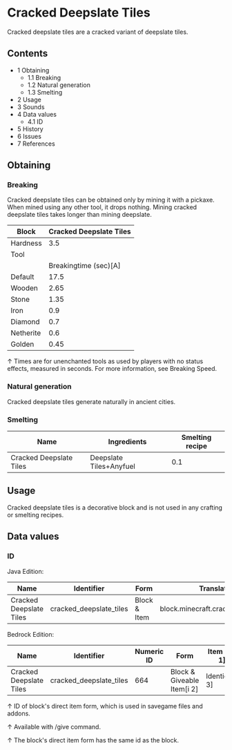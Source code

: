 # Cracked Deepslate Tiles
Cracked deepslate tiles are a cracked variant of deepslate tiles.

## Contents
- 1 Obtaining
	- 1.1 Breaking
	- 1.2 Natural generation
	- 1.3 Smelting
- 2 Usage
- 3 Sounds
- 4 Data values
	- 4.1 ID
- 5 History
- 6 Issues
- 7 References

## Obtaining
### Breaking
Cracked deepslate tiles can be obtained only by mining it with a pickaxe. When mined using any other tool, it drops nothing. Mining cracked deepslate tiles takes longer than mining deepslate.

| Block     | Cracked Deepslate Tiles |
|-----------|-------------------------|
| Hardness  | 3.5                     |
| Tool      |                         |
|           | Breakingtime (sec)[A]   |
| Default   | 17.5                    |
| Wooden    | 2.65                    |
| Stone     | 1.35                    |
| Iron      | 0.9                     |
| Diamond   | 0.7                     |
| Netherite | 0.6                     |
| Golden    | 0.45                    |


↑ Times are for unenchanted tools as used by players with no status effects, measured in seconds. For more information, see Breaking Speed.


### Natural generation
Cracked deepslate tiles generate naturally in ancient cities.

### Smelting
| Name                    | Ingredients             | Smelting recipe |
|-------------------------|-------------------------|-----------------|
| Cracked Deepslate Tiles | Deepslate Tiles+Anyfuel | 0.1             |

## Usage
Cracked deepslate tiles is a decorative block and is not used in any crafting or smelting recipes.

## Data values
### ID
Java Edition:

| Name                    | Identifier              | Form         | Translation key                         |
|-------------------------|-------------------------|--------------|-----------------------------------------|
| Cracked Deepslate Tiles | cracked_deepslate_tiles | Block & Item | block.minecraft.cracked_deepslate_tiles |

Bedrock Edition:

| Name                    | Identifier              | Numeric ID | Form                       | Item ID[i 1]   | Translation key                   |
|-------------------------|-------------------------|------------|----------------------------|----------------|-----------------------------------|
| Cracked Deepslate Tiles | cracked_deepslate_tiles | 664        | Block & Giveable Item[i 2] | Identical[i 3] | tile.cracked_deepslate_tiles.name |


↑ ID of block's direct item form, which is used in savegame files and addons.

↑ Available with /give command.

↑ The block's direct item form has the same id as the block.



